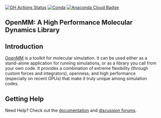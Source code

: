 [![GH Actions Status](https://github.com/openmm/openmm/workflows/CI/badge.svg)](https://github.com/openmm/openmm/actions?query=branch%3Amaster+workflow%3ACI)
[![Conda](https://img.shields.io/conda/v/conda-forge/openmm.svg)](https://anaconda.org/conda-forge/openmm)
[![Anaconda Cloud Badge](https://anaconda.org/conda-forge/openmm/badges/downloads.svg)](https://anaconda.org/conda-forge/openmm)

## OpenMM: A High Performance Molecular Dynamics Library

Introduction
------------

[OpenMM](http://openmm.org) is a toolkit for molecular simulation. It can be used either as a stand-alone application for running simulations, or as a library you call from your own code. It
provides a combination of extreme flexibility (through custom forces and integrators), openness, and high performance (especially on recent GPUs) that make it truly unique among simulation codes.  

Getting Help
------------

Need Help? Check out the [documentation](https://openmm.org/documentation) and [discussion forums](https://simtk.org/forums/viewforum.php?f=161).
